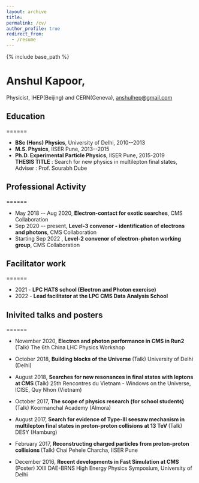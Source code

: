 ```yaml
---
layout: archive
title:
permalink: /cv/
author_profile: true
redirect_from:
  - /resume
---
```


{% include base_path %}

# <b>Anshul Kapoor</b>,
Physicist, IHEP(Beijing) and CERN(Geneva), anshulhep@gmail.com

## Education
======

- **BSc (Hons) Physics**, University of Delhi, 2010--2013
- **M.S. Physics**, IISER Pune, 2013--2015
- **Ph.D. Experimental Particle Physics**, IISER Pune, 2015-2019\
**THESIS TITLE** : Search for new physics in multilepton final states, Adviser : Prof. Sourabh Dube

## Professional Activity
======

- May 2018 -- Aug 2020, **Electron-contact for exotic searches**, CMS Collaboration
- Sep 2020 -- present, **Level-3 convenor - identification of electrons and photons**, CMS Collaboration
- Starting Sep 2022 , **Level-2 convenor of electron-photon working group**, CMS Collaboration

## Facilitator work
======

- 2021 - **LPC HATS school (Electron and Photon exercise)**
- 2022 - **Lead facilitator at the LPC CMS Data Analysis School**

## Inivited talks and posters
======

  - November 2020, <b>Electron and photon performance in CMS in Run2 </b> (Talk)
    The 6th China LHC Physics Workshop

  - October 2018, <b>Building blocks of the Universe </b> (Talk)
    University of Delhi (Delhi)

  - August 2018, <b>Searches for new resonances in final states with leptons at CMS </b> (Talk)
    25th Rencontres du Vietnam - Windows on the Universe, ICISE, Quy Nhon (Vietnam)

  - October 2017, <b>The scope of physics research (for school students) </b> (Talk)
    Koormanchal Academy (Almora)

  - August 2017, <b>Search for evidence of Type-III seesaw mechanism in multilepton final states in proton-proton collisions at 13 TeV </b> (Talk)
    DESY (Hamburg)

  - February 2017, <b>Reconstructing charged particles from proton-proton collisions </b> (Talk)
    Chai Pehele Charcha, IISER Pune

  - December 2016, <b>Recent developments in Fast Simulation at CMS </b> (Poster)
    XXII DAE-BRNS High Energy Physics Symposium, University of Delhi


<!---
Work experience
======
* Summer 2015: Research Assistant
  * Github University
  * Duties included: Tagging issues
  * Supervisor: Professor Git

* Fall 2015: Research Assistant
  * Github University
  * Duties included: Merging pull requests
  * Supervisor: Professor Hub
  
Skills
======
* Skill 1
* Skill 2
  * Sub-skill 2.1
  * Sub-skill 2.2
  * Sub-skill 2.3
* Skill 3

Publications
======
  <ul>{% for post in site.publications %}
    {% include archive-single-cv.html %}
  {% endfor %}</ul>
  
Talks
======
  <ul>{% for post in site.talks %}
    {% include archive-single-talk-cv.html %}
  {% endfor %}</ul>
  
Teaching
======
  <ul>{% for post in site.teaching %}
    {% include archive-single-cv.html %}
  {% endfor %}</ul>
  
Service and leadership
======
* Currently signed in to 43 different slack teams

-->